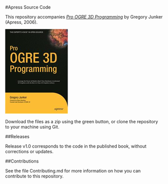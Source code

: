 #Apress Source Code

This repository accompanies [*Pro OGRE 3D Programming*](http://www.apress.com/9781590597101) by Gregory Junker (Apress, 2006).

![Cover image](9781590597101.jpg)

Download the files as a zip using the green button, or clone the repository to your machine using Git.

##Releases

Release v1.0 corresponds to the code in the published book, without corrections or updates.

##Contributions

See the file Contributing.md for more information on how you can contribute to this repository.
